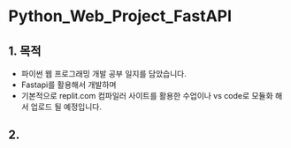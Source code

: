 # Python_Web_Project_FastAPI

## 1. 목적
- 파이썬 웹 프로그래밍 개발 공부 일지를 담았습니다.
- Fastapi를 활용해서 개발하며 
- 기본적으로 replit.com 컴파일러 사이트를 활용한 수업이나 vs code로 모듈화 해서 업로드 될 예정입니다.
## 2. 
